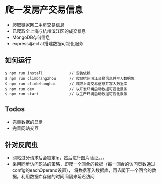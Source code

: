 # 爬一发房产交易信息

- 爬取链家网二手房交易信息
- 已爬取全上海与杭州滨江区的成交信息
- MongoDB存储信息
- express与echat搭建数据可视化服务

## 如何运行
```
$ npm run install            // 安装依赖
$ npm run climbhangzhou      // 爬取杭州滨江交易信息并写入数据库
$ npm run climbshanghai      // 爬取上海交易信息并写入数据库
$ npm run dev                // 以开发环境启动数据可视化服务
$ npm run start              // 以生产环境启动数据可视化服务
```

## Todos
- 完善数据的显示
- 完善网站交互

## 针对反爬虫
- 网站过分请求后会锁定ip，然后进行图片验证。。。
- 采用同步访问网站的策略，即爬一个回合的数据（每一回合的访问页数通过config的eachOperand设置），
  将数据写入数据库，再去爬下一个回合的数据。利用数据库存储的时间间隔来延迟访问
